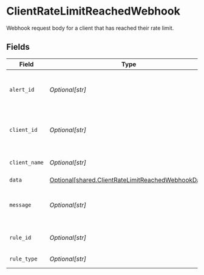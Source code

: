 # ClientRateLimitReachedWebhook

Webhook request body for a client that has reached their rate limit.


## Fields

| Field                                                                                                          | Type                                                                                                           | Required                                                                                                       | Description                                                                                                    |
| -------------------------------------------------------------------------------------------------------------- | -------------------------------------------------------------------------------------------------------------- | -------------------------------------------------------------------------------------------------------------- | -------------------------------------------------------------------------------------------------------------- |
| `alert_id`                                                                                                     | *Optional[str]*                                                                                                | :heavy_minus_sign:                                                                                             | Unique identifier of the webhook event.                                                                        |
| `client_id`                                                                                                    | *Optional[str]*                                                                                                | :heavy_minus_sign:                                                                                             | Unique identifier for your client in Codat.                                                                    |
| `client_name`                                                                                                  | *Optional[str]*                                                                                                | :heavy_minus_sign:                                                                                             | Name of your client in Codat.                                                                                  |
| `data`                                                                                                         | [Optional[shared.ClientRateLimitReachedWebhookData]](../../models/shared/clientratelimitreachedwebhookdata.md) | :heavy_minus_sign:                                                                                             | N/A                                                                                                            |
| `message`                                                                                                      | *Optional[str]*                                                                                                | :heavy_minus_sign:                                                                                             | A human readable message about the webhook.                                                                    |
| `rule_id`                                                                                                      | *Optional[str]*                                                                                                | :heavy_minus_sign:                                                                                             | Unique identifier for the rule.                                                                                |
| `rule_type`                                                                                                    | *Optional[str]*                                                                                                | :heavy_minus_sign:                                                                                             | The type of rule.                                                                                              |